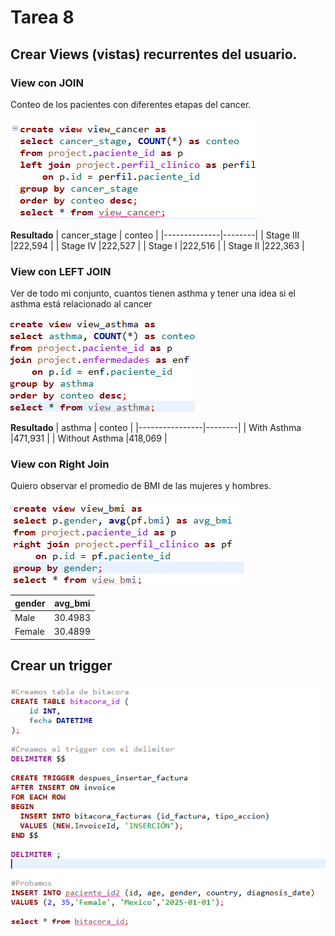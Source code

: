 # Tarea 8

## Crear Views (vistas) recurrentes del usuario.

### View con JOIN

Conteo de los pacientes con diferentes etapas del cancer.

![alt text](image.png)

**Resultado**
| cancer_stage | conteo |
|--------------|--------|
| Stage III    |222,594 |
| Stage IV     |222,527 |
| Stage I      |222,516 |
| Stage II     |222,363 |


### View con LEFT JOIN
Ver de todo mi conjunto, cuantos tienen asthma y tener una idea si el asthma está relacionado al cancer

![alt text](image-1.png)

**Resultado**
|      asthma    | conteo |
|----------------|--------|
| With Asthma    |471,931 |
| Without Asthma |418,069 |

### View con Right Join
Quiero observar el promedio de BMI de las mujeres y hombres.

![alt text](image-2.png)

| gender | avg_bmi|
|--------|--------|
| Male   | 30.4983 |
| Female | 30.4899 |


## Crear un trigger

![alt text](image-3.png)
